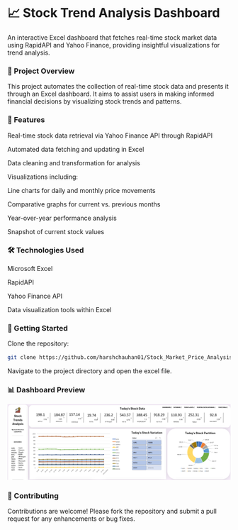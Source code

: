 # 📈 Stock Trend Analysis Dashboard
An interactive Excel dashboard that fetches real-time stock market data using RapidAPI and Yahoo Finance, providing insightful visualizations for trend analysis.​

### 📌 Project Overview
This project automates the collection of real-time stock data and presents it through an Excel dashboard. It aims to assist users in making informed financial decisions by visualizing stock trends and patterns.​

### 🔧 Features
Real-time stock data retrieval via Yahoo Finance API through RapidAPI​

Automated data fetching and updating in Excel​

Data cleaning and transformation for analysis​

Visualizations including:​

Line charts for daily and monthly price movements​

Comparative graphs for current vs. previous months​

Year-over-year performance analysis​

Snapshot of current stock values​

### 🛠️ Technologies Used
Microsoft Excel​

RapidAPI​

Yahoo Finance API​

Data visualization tools within Excel​


### 🚀 Getting Started
Clone the repository:​

```bash
git clone https://github.com/harshchauhan01/Stock_Market_Price_Analysis_Excel.git
```
Navigate to the project directory and open the excel file.​


### 📊 Dashboard Preview
![Dashboard Screenshot](https://raw.githubusercontent.com/harshchauhan01/Stock_Market_Price_Analysis_Excel/main/SS/dashboard1.png)

### 🤝 Contributing
Contributions are welcome! Please fork the repository and submit a pull request for any enhancements or bug fixes.
